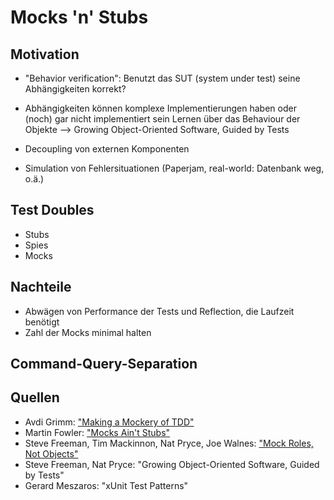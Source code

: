 Mocks 'n' Stubs
===============

Motivation
----------
 * "Behavior verification": Benutzt das SUT (system under test) seine Abhängigkeiten korrekt?
 * Abhängigkeiten können komplexe Implementierungen haben oder (noch) gar nicht implementiert sein
   Lernen über das Behaviour der Objekte
   --> Growing Object-Oriented Software, Guided by Tests

 * Decoupling von externen Komponenten
 * Simulation von Fehlersituationen (Paperjam, real-world: Datenbank weg, o.ä.)


Test Doubles
------------
 * Stubs
 * Spies
 * Mocks

Nachteile
---------
 * Abwägen von Performance der Tests und Reflection, die Laufzeit benötigt
 * Zahl der Mocks minimal halten

Command-Query-Separation
------------------------

Quellen
-------

 * Avdi Grimm: ["Making a Mockery of TDD"](http://devblog.avdi.org/2011/09/06/making-a-mockery-of-tdd/)
 * Martin Fowler: ["Mocks Ain't Stubs"](http://martinfowler.com/articles/mocksArentStubs.html)
 * Steve Freeman, Tim Mackinnon, Nat Pryce, Joe Walnes: ["Mock Roles, Not Objects"](http://static.mockobjects.com/files/mockrolesnotobjects.pdf)
 * Steve Freeman, Nat Pryce: "Growing Object-Oriented Software, Guided by Tests"
 * Gerard Meszaros: "xUnit Test Patterns"